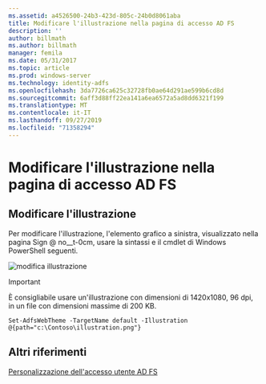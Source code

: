 ```yaml
---
ms.assetid: a4526500-24b3-423d-805c-24b0d8061aba
title: Modificare l'illustrazione nella pagina di accesso AD FS
description: ''
author: billmath
ms.author: billmath
manager: femila
ms.date: 05/31/2017
ms.topic: article
ms.prod: windows-server
ms.technology: identity-adfs
ms.openlocfilehash: 3da7726ca625c32728fb0ae64d291ae599b6cd8d
ms.sourcegitcommit: 6aff3d88ff22ea141a6ea6572a5ad8dd6321f199
ms.translationtype: MT
ms.contentlocale: it-IT
ms.lasthandoff: 09/27/2019
ms.locfileid: "71358294"
---
```

# <a name="change-the-illustration-on-the-ad-fs-sign-in-page"></a>Modificare l'illustrazione nella pagina di accesso AD FS

## <a name="change-the-illustration"></a>Modificare l'illustrazione  


Per modificare l'illustrazione, l'elemento grafico a sinistra, visualizzato nella pagina Sign @ no__t-0cm, usare la sintassi e il cmdlet di Windows PowerShell seguenti.  

![modifica illustrazione](media/AD-FS-user-sign-in-customization/ADFS_Blue_Custom2.png)
  
> [!IMPORTANT]  
> È consigliabile usare un'illustrazione con dimensioni di 1420x1080, 96 dpi, in un file con dimensioni massime di 200 KB.  
  
 
    Set-AdfsWebTheme -TargetName default -Illustration @{path="c:\Contoso\illustration.png"}  

## <a name="additional-references"></a>Altri riferimenti 
[Personalizzazione dell'accesso utente AD FS](AD-FS-user-sign-in-customization.md)  
  
  
